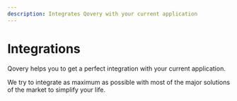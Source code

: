 ```yaml
---
description: Integrates Qovery with your current application
---
```


# Integrations

Qovery helps you to get a perfect integration with your current application.

We try to integrate as maximum as possible with most of the major solutions of the market to simplify your life.

